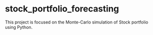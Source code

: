 # stock_portfolio_forecasting
This project is focused on the Monte-Carlo simulation of Stock portfolio using Python.
